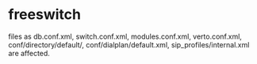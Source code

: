 # freeswitch
files as db.conf.xml, switch.conf.xml, modules.conf.xml, verto.conf.xml, conf/directory/default/, conf/dialplan/default.xml, sip_profiles/internal.xml are affected.
